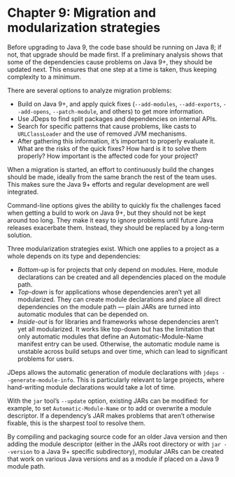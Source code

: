 # Chapter 9: Migration and modularization strategies

Before upgrading to Java 9, the code base should be running on Java 8; if not, that upgrade should be made first. If a preliminary analysis shows that some of the dependencies cause problems on Java 9+, they should be updated next. This ensures that one step at a time is taken, thus keeping complexity to a minimum.

There are several options to analyze migration problems:

  - Build on Java 9+, and apply quick fixes (`--add-modules`, `--add-exports`, `--add-opens`, `--patch-module`, and others) to get more information.
  - Use JDeps to find split packages and dependencies on internal APIs.
  - Search for specific patterns that cause problems, like casts to `URLClassLoader` and the use of removed JVM mechanisms.
  - After gathering this information, it’s important to properly evaluate it. What are the risks of the quick fixes? How hard is it to solve them properly? How important is the affected code for your project?

When a migration is started, an effort to continuously build the changes should be made, ideally from the same branch the rest of the team uses. This makes sure the Java 9+ efforts and regular development are well integrated.

Command-line options gives the ability to quickly fix the challenges faced when getting a build to work on Java 9+, but they should not be kept around too long. They make it easy to ignore problems until future Java releases exacerbate them. Instead, they should be replaced by a long-term solution.

Three modularization strategies exist. Which one applies to a project as a whole depends on its type and dependencies:

  - *Bottom-up* is for projects that only depend on modules. Here, module declarations can be created and all dependencies placed on the module path.
  - *Top-down* is for applications whose dependencies aren’t yet all modularized. They can create module declarations and place all direct dependencies on the module path — plain JARs are turned into automatic modules that can be depended on.
  - *Inside-out* is for libraries and frameworks whose dependencies aren’t yet all modularized. It works like top-down but has the limitation that only automatic modules that define an Automatic-Module-Name manifest entry can be used. Otherwise, the automatic module name is unstable across build setups and over time, which can lead to significant problems for users.

JDeps allows the automatic generation of module declarations with `jdeps --generate-module-info`. This is particularly relevant to large projects, where hand-writing module declarations would take a lot of time.

With the `jar` tool’s `--update` option, existing JARs can be modified: for example, to set `Automatic-Module-Name` or to add or overwrite a module descriptor. If a dependency’s JAR makes problems that aren’t otherwise fixable, this is the sharpest tool to resolve them.

By compiling and packaging source code for an older Java version and then adding the module descriptor (either in the JARs root directory or with `jar --version` to a Java 9+ specific subdirectory), modular JARs can be created that work on various Java versions and as a module if placed on a Java 9 module path.
